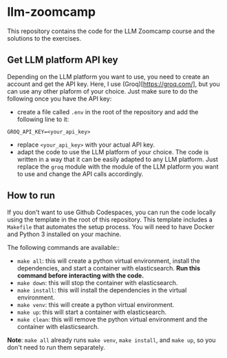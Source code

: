 # llm-zoomcamp

This repository contains the code for the LLM Zoomcamp course and the solutions to the exercises.

## Get LLM platform API key

Depending on the LLM platform you want to use, you need to create an account and get the API key. Here, I use (Groq)[https://groq.com/], but you can use any other plaform of your choice. Just make sure to do the following once you have the API key:

* create a file called `.env` in the root of the repository and add the following line to it:
```
GROQ_API_KEY=<your_api_key>
```
* replace `<your_api_key>` with your actual API key.
* adapt the code to use the LLM platform of your choice. The code is written in a way that it can be easily adapted to any LLM platform. Just replace the `groq` module with the module of the LLM platform you want to use and change the API calls accordingly.

## How to run

If you don't want to use Github Codespaces, you can run the code locally using the template in the root of this repository. This template includes a `Makefile` that automates the setup process. You will need to have Docker and Python 3 installed on your machine.

The following commands are available::

* `make all`: this will create a python virtual environment, install the dependencies, and start a container with elasticsearch. **Run this command before interacting with the code.**
* `make down`: this will stop the container with elasticsearch.
* `make install`: this will install the dependencies in the virtual environment.
* `make venv`: this will create a python virtual environment.
* `make up`: this will start a container with elasticsearch.
* `make clean`: this will remove the python virtual environment and the container with elasticsearch.

**Note**: `make all` already runs `make venv`, `make install`, and `make up`, so you don't need to run them separately.